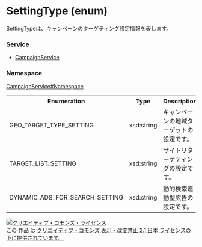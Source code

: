 # SettingType (enum)
SettingTypeは、キャンペーンのターゲティング設定情報を表します。

### Service
+ [CampaignService](../../services/CampaignService.md)

### Namespace
[CampaignService#Namespace](../../services/CampaignService.md#namespace)

<table>
 <tr>
  <th>Enumeration </th>
  <th>Type</th>
  <th>Description</th>
 <tr>
  <td>GEO_TARGET_TYPE_SETTING</td>
  <td>xsd:string</td>
  <td>キャンペーンの地域ターゲットの設定です。</td>
 </tr>
 <tr>
  <td>TARGET_LIST_SETTING</td>
  <td>xsd:string</td>
  <td>サイトリターゲティングの設定です。</td>
 </tr>
  <tr>
  <td>DYNAMIC_ADS_FOR_SEARCH_SETTING</td>
  <td>xsd:string</td>
  <td>動的検索連動型広告の設定です。</td>
 </tr>
</table>

<a rel="license" href="http://creativecommons.org/licenses/by-nd/2.1/jp/"><img alt="クリエイティブ・コモンズ・ライセンス" style="border-width:0" src="https://i.creativecommons.org/l/by-nd/2.1/jp/88x31.png" /></a><br />この 作品 は <a rel="license" href="http://creativecommons.org/licenses/by-nd/2.1/jp/">クリエイティブ・コモンズ 表示 - 改変禁止 2.1 日本 ライセンスの下に提供されています。</a>
